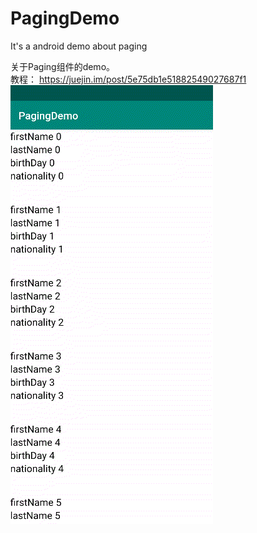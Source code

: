 # PagingDemo
It's a android demo about paging

关于Paging组件的demo。  
教程： https://juejin.im/post/5e75db1e51882549027687f1  
![](https://github.com/HyejeanMOON/PagingDemo/blob/master/Video_20200321_065913_387.gif)
